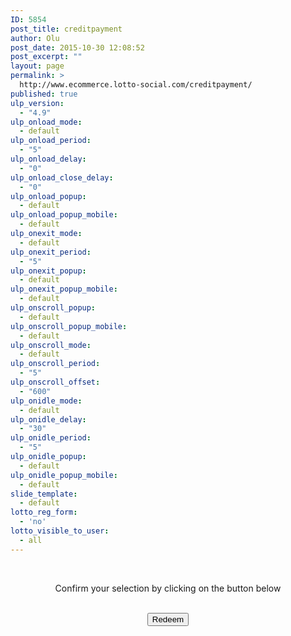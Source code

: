 ```yaml
---
ID: 5854
post_title: creditpayment
author: Olu
post_date: 2015-10-30 12:08:52
post_excerpt: ""
layout: page
permalink: >
  http://www.ecommerce.lotto-social.com/creditpayment/
published: true
ulp_version:
  - "4.9"
ulp_onload_mode:
  - default
ulp_onload_period:
  - "5"
ulp_onload_delay:
  - "0"
ulp_onload_close_delay:
  - "0"
ulp_onload_popup:
  - default
ulp_onload_popup_mobile:
  - default
ulp_onexit_mode:
  - default
ulp_onexit_period:
  - "5"
ulp_onexit_popup:
  - default
ulp_onexit_popup_mobile:
  - default
ulp_onscroll_popup:
  - default
ulp_onscroll_popup_mobile:
  - default
ulp_onscroll_mode:
  - default
ulp_onscroll_period:
  - "5"
ulp_onscroll_offset:
  - "600"
ulp_onidle_mode:
  - default
ulp_onidle_delay:
  - "30"
ulp_onidle_period:
  - "5"
ulp_onidle_popup:
  - default
ulp_onidle_popup_mobile:
  - default
slide_template:
  - default
lotto_reg_form:
  - 'no'
lotto_visible_to_user:
  - all
---
```

&nbsp;
<p style="text-align: center;">Confirm your selection by clicking on the button below</p>
&nbsp;
<div style="text-align: center;"><button id="redeem-btn" class="btn btn-success ladda-button" href="#"  data-style="expand-right">Redeem <!--<img id="loading" style="display: none;" src="http://lottosocial.s3.amazonaws.com/cms2/wp-content/uploads/2015/04/ajax-loader.gif" alt="" />--></button></div>